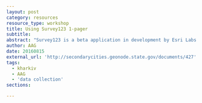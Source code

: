 ```yaml
---
layout: post
category: resources
resource_type: workshop
title: Using Survey123 1-pager
subtitle: 
abstract: "Survey123 is a beta application in development by Esri Labs to design surveys, collect data in the field, and migrate that data into ArcGIS Online and ArcGIS desktop. Survey123 uses XLSForms to design survey forms and ArcGIS Online to manage the data."
author: AAG
date: 20160815
external_url: 'http://secondarycities.geonode.state.gov/documents/427'
tags:
  - kharkiv
  - AAG
  - 'data collection'
sections:

---
```


